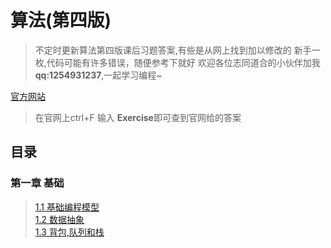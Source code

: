 # 算法(第四版)

>不定时更新算法第四版课后习题答案,有些是从网上找到加以修改的
>新手一枚,代码可能有许多错误，随便参考下就好
>欢迎各位志同道合的小伙伴加我**qq:1254931237**,一起学习编程~  



[官方网站](https://algs4.cs.princeton.edu/code/ )  
>在官网上ctrl+F 输入 **Exercise**即可查到官网给的答案

## 目录

### 第一章 基础
   > [1.1 基础编程模型](https://github.com/tongji4m3/Algorithm-fourth-edition/tree/master/1.1)  
   >[1.2 数据抽象]( https://github.com/tongji4m3/Algorithm-fourth-edition/tree/master/1.2)   
   >[1.3 背包,队列和栈]( https://github.com/tongji4m3/Algorithm-fourth-edition/tree/master/1.3)
 
